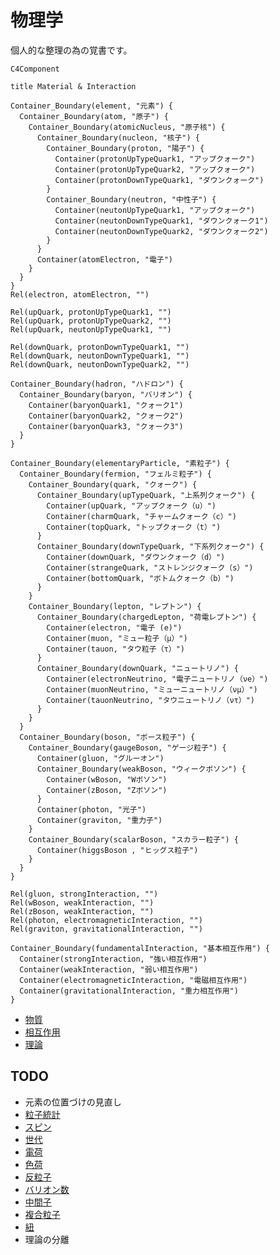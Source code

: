 # 物理学

個人的な整理の為の覚書です。

```mermaid
C4Component

title Material & Interaction

Container_Boundary(element, "元素") {
  Container_Boundary(atom, "原子") {
    Container_Boundary(atomicNucleus, "原子核") {
      Container_Boundary(nucleon, "核子") {
        Container_Boundary(proton, "陽子") {
          Container(protonUpTypeQuark1, "アップクォーク")
          Container(protonUpTypeQuark2, "アップクォーク")
          Container(protonDownTypeQuark1, "ダウンクォーク")
        }
        Container_Boundary(neutron, "中性子") {
          Container(neutonUpTypeQuark1, "アップクォーク")
          Container(neutonDownTypeQuark1, "ダウンクォーク1")
          Container(neutonDownTypeQuark2, "ダウンクォーク2")
        }
      }
      Container(atomElectron, "電子")
    }
  }
}
Rel(electron, atomElectron, "")

Rel(upQuark, protonUpTypeQuark1, "")
Rel(upQuark, protonUpTypeQuark2, "")
Rel(upQuark, neutonUpTypeQuark1, "")

Rel(downQuark, protonDownTypeQuark1, "")
Rel(downQuark, neutonDownTypeQuark1, "")
Rel(downQuark, neutonDownTypeQuark2, "")

Container_Boundary(hadron, "ハドロン") {
  Container_Boundary(baryon, "バリオン") {
    Container(baryonQuark1, "クォーク1")
    Container(baryonQuark2, "クォーク2")
    Container(baryonQuark3, "クォーク3")
  }
}

Container_Boundary(elementaryParticle, "素粒子") {
  Container_Boundary(fermion, "フェルミ粒子") {
    Container_Boundary(quark, "クォーク") {
      Container_Boundary(upTypeQuark, "上系列クォーク") {
        Container(upQuark, "アップクォーク（u）")
        Container(charmQuark, "チャームクォーク（c）")
        Container(topQuark, "トップクォーク（t）")
      }
      Container_Boundary(downTypeQuark, "下系列クォーク") {
        Container(downQuark, "ダウンクォーク（d）")
        Container(strangeQuark, "ストレンジクォーク（s）")
        Container(bottomQuark, "ボトムクォーク（b）")
      }
    }
    Container_Boundary(lepton, "レプトン") {
      Container_Boundary(chargedLepton, "荷電レプトン") {
        Container(electron, "電子 (e)")
        Container(muon, "ミュー粒子（μ）")
        Container(tauon, "タウ粒子（τ）")
      }
      Container_Boundary(downQuark, "ニュートリノ") {
        Container(electronNeutrino, "電子ニュートリノ（νe）")
        Container(muonNeutrino, "ミューニュートリノ（νμ）")
        Container(tauonNeutrino, "タウニュートリノ（ντ）")
      }
    }
  }
  Container_Boundary(boson, "ボース粒子") {
    Container_Boundary(gaugeBoson, "ゲージ粒子") {
      Container(gluon, "グルーオン")
      Container_Boundary(weakBoson, "ウィークボソン") {
        Container(wBoson, "Wボソン")
        Container(zBoson, "Zボソン")      
      }
      Container(photon, "光子")
      Container(graviton, "重力子")
    }
    Container_Boundary(scalarBoson, "スカラー粒子") {
      Container(higgsBoson , "ヒッグス粒子")
    }
  }
}

Rel(gluon, strongInteraction, "")
Rel(wBoson, weakInteraction, "")
Rel(zBoson, weakInteraction, "")
Rel(photon, electromagneticInteraction, "")
Rel(graviton, gravitationalInteraction, "")

Container_Boundary(fundamentalInteraction, "基本相互作用") {
  Container(strongInteraction, "強い相互作用")
  Container(weakInteraction, "弱い相互作用")
  Container(electromagneticInteraction, "電磁相互作用")
  Container(gravitationalInteraction, "重力相互作用")
}

```

- [物質](./Material.md)
- [相互作用](./Interaction.md)
- [理論](./Theory.md)

## TODO

- 元素の位置づけの見直し
- [粒子統計](https://ja.wikipedia.org/wiki/%E7%B2%92%E5%AD%90%E7%B5%B1%E8%A8%88)
- [スピン](https://ja.wikipedia.org/wiki/%E3%82%B9%E3%83%94%E3%83%B3%E8%A7%92%E9%81%8B%E5%8B%95%E9%87%8F)
- [世代](https://ja.wikipedia.org/wiki/%E4%B8%96%E4%BB%A3_(%E7%B4%A0%E7%B2%92%E5%AD%90))
- [電荷](https://ja.wikipedia.org/wiki/%E9%9B%BB%E8%8D%B7)
- [色荷](https://ja.wikipedia.org/wiki/%E8%89%B2%E8%8D%B7)
- [反粒子](https://ja.wikipedia.org/wiki/%E5%8F%8D%E7%B2%92%E5%AD%90)
- [バリオン数](https://ja.wikipedia.org/wiki/%E3%83%90%E3%83%AA%E3%82%AA%E3%83%B3%E6%95%B0)
- [中間子](https://ja.wikipedia.org/wiki/%E4%B8%AD%E9%96%93%E5%AD%90)
- [複合粒子](https://ja.wikipedia.org/wiki/%E8%A4%87%E5%90%88%E7%B2%92%E5%AD%90)
- [紐](https://en.wikipedia.org/wiki/String_(physics))
- 理論の分離
